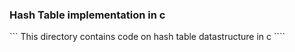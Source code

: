 ### Hash Table implementation in c
``` This directory contains code on hash table datastructure in c ````
